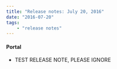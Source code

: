 ```yaml
---
title: "Release notes: July 20, 2016"
date: "2016-07-20"
tags:
    - "release notes"
---
```


#### Portal 
* TEST RELEASE NOTE, PLEASE IGNORE